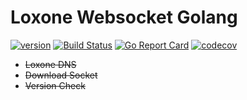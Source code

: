 # Loxone Websocket Golang

[![version](https://img.shields.io/badge/status-beta-orange.svg)](https://github.com/XciD/loxone-ws)
[![Build Status](https://travis-ci.org/XciD/loxone-ws.svg?branch=master)](https://travis-ci.org/XciD/loxone-ws)
[![Go Report Card](https://goreportcard.com/badge/github.com/XciD/loxone-ws)](https://goreportcard.com/report/github.com/XciD/loxone-ws)
[![codecov](https://codecov.io/gh/XciD/loxone-ws/branch/master/graph/badge.svg)](https://codecov.io/gh/XciD/loxone-ws)


  - ~~Loxone DNS~~
  - ~~Download Socket~~
  - ~~Version Check~~
